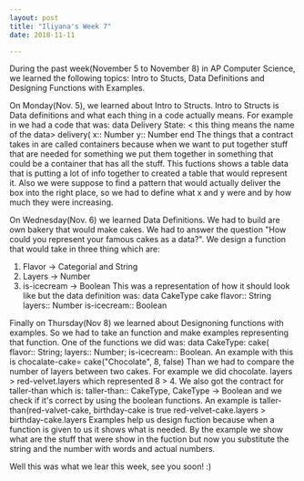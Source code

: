 ```yaml
---
layout: post
title: "Iliyana's Week 7"
date: 2018-11-11

---
```


During the past week(November 5 to November 8) in AP Computer Science, we learned the following topics: Intro to Stucts, Data Definitions and Designing Functions with Examples. 

On Monday(Nov. 5), we learned about Intro to Structs. Intro to Structs is Data definitions and what each thing in a code actually means. For example in we had a code that was:
data Delivery State:  < this thing means the name of the data>
  delivery(    <this thing means the constructor fuction>
  x:: Number    <Container and also ancestors>
  y:: Number    <Container and also ancestors> 
  end
The things that a contract takes in are called containers because when we want to put together stuff that are needed for something we put them together in something that could be a container that has all the stuff. This fuctions shows a table data that is putting a lot of info together to created a table that would represent it. Also we were suppose to find a pattern that would actually deliver the box into the right place, so we had to define what x and y were and by how much they were increasing. 

On Wednesday(Nov. 6) we learned Data Definitions. We had to build are own bakery that would make cakes. We had to answer the question "How could you represent your famous cakes as a data?". We design a function that would take in three thing which are:
1. Flavor -> Categorial and String 
2. Layers -> Number 
3. is-icecream -> Boolean
This was a representation of how it should look like but the data definition was:
data CakeType      <This represents the name of new type of data>
  cake             <name of constructor> 
  flavor:: String   <fields or samw as columms in a table>
  layers:: Number   <fields or samw as columms in a table>
  is-icecream:: Boolean  <fields or samw as columms in a table>


Finally on Thursday(Nov 8) we learned about Designoning functions with examples. So we had to take an function and make examples representing that function. One of the functions we did was:
data CakeType: cake( flavor:: String; layers:: Number; is-icecream:: Boolean. An example with this is chocalate-cake= cake("Chocolate", 8, false)
Than we had to compare the number of layers between two cakes. For example we did chocolate. layers > red-velvet.layers which represented 8 > 4. 
We also got the contract for taller-than which is:
taller-than:: CakeType, CakeType -> Boolean and we check if it's correct by using the boolean functions. An example is 
taller- than(red-valvet-cake, birthday-cake is true 
  red-velvet-cake.layers > birthday-cake.layers 
Examples help us design fuction because when a function is given to us it shows what is needed. By the example we show what are the stuff that were show in the fuction but now you substitute the string and the number with words and actual numbers. 

Well this was what we lear this week, see you soon! :)
